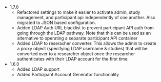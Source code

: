 * 1.7.0
    * Refactored settings to make it easier to activate admin, study management, and participant api independently of one another. Also migrated to JSON based configuration.
    * Added LDAP Auth URL blacklist to prevent participant API auth from going through the LDAP pathway. Note that this can be used as an alternative to operating a separate participant API container
    * Added LDAP to reseracher converter. This allows the admin to create a proxy object (specifying LDAP username & studies) that will be converted over to a researcher object once the researcher authenticates with their LDAP account for the first time.
* 1.6.0
    * Added LDAP support
    * Added Participant Account Generator functionality